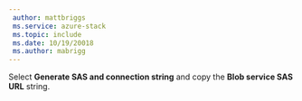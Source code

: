 ```yaml
---
 author: mattbriggs
 ms.service: azure-stack
 ms.topic: include
 ms.date: 10/19/20018
 ms.author: mabrigg
---
```


Select **Generate SAS and connection string** and copy the **Blob service SAS URL** string.